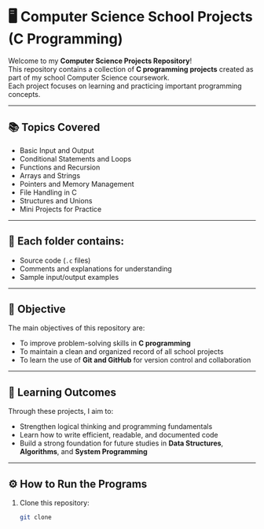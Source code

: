 # 🖥️ Computer Science School Projects (C Programming)

Welcome to my **Computer Science Projects Repository**!  
This repository contains a collection of **C programming projects** created as part of my school Computer Science coursework.  
Each project focuses on learning and practicing important programming concepts.

---

## 📚 Topics Covered
- Basic Input and Output  
- Conditional Statements and Loops  
- Functions and Recursion  
- Arrays and Strings  
- Pointers and Memory Management  
- File Handling in C  
- Structures and Unions  
- Mini Projects for Practice  

---

## 📂 Each folder contains:
- Source code (`.c` files)  
- Comments and explanations for understanding  
- Sample input/output examples  

---

## 🚀 Objective
The main objectives of this repository are:
- To improve problem-solving skills in **C programming**
- To maintain a clean and organized record of all school projects  
- To learn the use of **Git and GitHub** for version control and collaboration  

---

## 🧠 Learning Outcomes
Through these projects, I aim to:
- Strengthen logical thinking and programming fundamentals  
- Learn how to write efficient, readable, and documented code  
- Build a strong foundation for future studies in **Data Structures**, **Algorithms**, and **System Programming**

---

## ⚙️ How to Run the Programs
1. Clone this repository:
   ```bash
   git clone 
